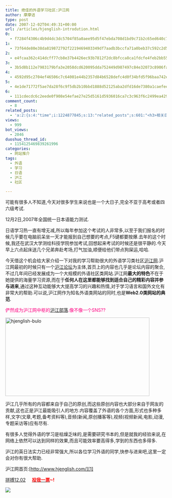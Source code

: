 ```yaml
---
title: 绝佳的外语学习社区:沪江网
author: 摩摩诘
type: post
date: 2007-12-02T04:49:31+00:00
url: /articles/hjenglish-introdution.html
0:
  - f7284f4306c4b9d4dc3dc5704f85a0aee95d5f47ebda708d1bd9c71b2c65ed640c77e820aa27daf2d1f78647382de6a8
1:
  - 73f64de80e38da819872792f2219469403349df7aadb3bccfa71a0beb37c592c2d56f8e0feacee53d4a46fdfcbfbfba6
2:
  - e4fcaa362c414dcff77cb8e37b4426ec93b7812f2dc8bfcca8ca1fdcfe4feb2bb5513b7c6ab72188279c7fe8412c3960
3:
  - 3b5d8b112e7983179bfa3e2058dcd620095dda752449d987497c84e32073c8906fabd18612f56c4c63ca4ddab3e8564c
4:
  - 4592d95c2704ef46506c7c64001e44b2357d84b6528defc4d0f34bfd5f96baa742e3de2271a72fe4fbf931245695d533
5:
  - 4e1de71772f5ae7da28f6c9f5db2b10bbd1888d52125aba2dfd16de7380a1caefeec95b8ce0f49d167946acd6df2eedf
6:
  - 111cdecdc6c2eede0f908e54efae27e25d5161d5936016ca7c3c963f6c2499ea429d03d5e5ad1418bdf44335d73e52f7
comment_count:
  - 8
related_posts:
  - 'a:2:{s:4:"time";i:1224877845;s:13:"related_posts";s:601:"<h3>相关日志</h3><ul class="related_post"><li><a href="http://www.digglife.cn/articles/google-reader-top-recommendations.html" title="Google Reader首页新增个性化订阅推荐">Google Reader首页新增个性化订阅推荐</a></li><li><a href="http://www.digglife.cn/articles/first-look-of-mash-and-free-invites.html" title="Yahoo!Mash试用和免费邀请">Yahoo!Mash试用和免费邀请</a></li><li><a href="http://www.digglife.cn/articles/play_sudoku_with_sudokular.html" title="数位游戏:数独爱好者的天堂Sudokular">数位游戏:数独爱好者的天堂Sudokular</a></li></ul>";}'
views:
  - 999
bot_views:
  - 2046
duoshuo_thread_id:
  - 1154125469839261996
categories:
  - 网站推介
tags:
  - 外语
  - 学习
  - 日语
  - 沪江
  - 社区

---
```

可能有很多人不知道,今天对很多学生来说也是一个大日子,完全不亚于高考或者四六级考试.

12月2日,2007年全国统一日本语能力测试.

日语学习热一直有增无减,所以每年参加这个考试的人非常多,以至于我们报名的时候几乎要在电脑前呆坐一天才能报到自己想要的考点,F5键都要按爆.去年的这个时候,我还在武汉大学测绘科技学院参加考试,回想起来考试的时候还是很平静的.今天早上六点起床送几个兄弟奔赴考场,打气加油,顺便给他们带点狗屎运,哈哈.

<!--more-->

今天借这个机会给大家介绍一下对我的学习帮助很大的外语学习类社区<a title="沪江网" href="http://www.hjenglish.com/" target="_blank">沪江网</a>.沪江网最初的时候只有一个<a title="沪江论坛" href="http://www.hjbbs.com/" target="_blank">沪江论坛</a>为主体,首页上的内容也几乎是论坛内容的聚合,不过几年间已经发展成为一个大规模的外语社区类网站.沪江网**最大的特色**不在于她提供的海量学习资源,而在于**任何人在这里都能够找到适合自己的精彩内容并参与进来**,通过这种互动能够大大提高学习的兴趣和热情,对于学习语言和国外文化有非常大的帮助.可以说,沪江网作为知名外语类网站的同时,也是**Web2.0类网站的典范**.

<font color="#ff0080">俨然成为沪江网中枢的<a title="沪江部落" href="http://bulo.hjenglish.com/" target="_blank">沪江部落</a>.像不像一个SNS??</font>

<a href="https://www.digglife.net/wp-content/uploads/3/379/2007/12/hjenglish-bulo.png" target="_blank"><img height="244" alt="hjenglish-bulo" src="http://digglife.qiniudn.com/wp-content/uploads/3/379/2007/12/hjenglish-bulo-thumb.png" width="450" border="0" /></a> 

沪江几乎所有的内容都来自于自己的原创,而这些原创内容也大部分来自于网友的贡献,这也正是沪江最能吸引人的地方.内容覆盖了外语的各个方面,形式也多种多样,文字(文章,考题,备考资料等),音频(新闻,原创播客等),视频(视频新闻,电影,动漫,专题采访等)应有尽有.

有很多人觉得外语的学习是枯燥乏味的,是需要研究书本的,但是就我的经验来说,在网络上依然可以达到同样的效果,而且可能效率要高得多,学到的东西也多得多.

沪江的英日法实力已经非常强大,所以各位学习外语的同学,快参与进来吧,这里一定会对你有很大帮助.

沪江网首页:[http://www.hjenglish.com/][1]

<a title="拼搏12.02" href="http://www.feedsky.com/challenge/art/522/feedsky/diggliferss/~/gtsp/zt1/39967/lnk.html" target="_blank">拼搏12.02</a>&#160;&#160;&#160;&#160; <a title="投我一票" href="http://www.feedsky.com/challenge/user.html?u=49ecb67b" target="_blank"><font color="#ff0000"><strong>投我一票</strong></font></a><font color="#ff0000"><strong>~!</strong></font>

![][2]

 [1]: http://www.hjenglish.com/ "http://www.hjenglish.com/"
 [2]: http://digglife.qiniudn.com/qiniu/2280/image/5db44eda0aafa718069f1efea73dda96.jpg